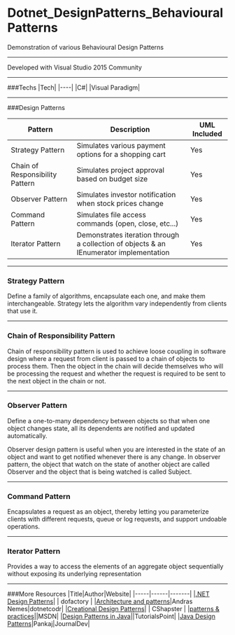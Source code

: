 # Dotnet_DesignPatterns_BehaviouralPatterns

Demonstration of various Behavioural Design Patterns

---

Developed with Visual Studio 2015 Community

---

###Techs
|Tech|
|----|
|C#|
|Visual Paradigm|

---
###Design Patterns

|Pattern|Description|UML Included|
|-------|-----------|------------|
|Strategy Pattern| Simulates various payment options for a shopping cart | Yes |
|Chain of Responsibility Pattern| Simulates project approval based on budget size | Yes |
|Observer Pattern| Simulates investor notification when stock prices change | Yes |
|Command Pattern| Simulates file access commands (open, close, etc...) | Yes |
|Iterator Pattern| Demonstrates iteration through a collection of objects & an IEnumerator implementation| Yes |
---

### Strategy Pattern
Define a family of algorithms, encapsulate each one, and make them interchangeable. Strategy lets the algorithm vary independently from clients that use it. 

---

### Chain of Responsibility Pattern
Chain of responsibility pattern is used to achieve loose coupling in software design where a request from client is passed to a chain of objects to process them. Then the object in the chain will decide themselves who will be processing the request and whether the request is required to be sent to the next object in the chain or not. 

---

### Observer Pattern
Define a one-to-many dependency between objects so that when one object changes state, all its dependents are notified and updated automatically. 

Observer design pattern is useful when you are interested in the state of an object and want to get notified whenever there is any change. In observer pattern, the object that watch on the state of another object are called Observer and the object that is being watched is called Subject.

---

### Command Pattern
Encapsulates a request as an object, thereby letting you parameterize clients with different requests, queue or log requests, and support undoable operations. 

---

### Iterator Pattern

Provides a way to access the elements of an aggregate object sequentially without exposing its underlying representation

---
###More Resources
|Title|Author|Website|
|-----|------|-------|
|[.NET Design Patterns](http://www.dofactory.com/net/design-patterns)| | dofactory |
|[Architecture and patterns](https://dotnetcodr.com/architecture-and-patterns/)|Andras Nemes|dotnetcodr|
|[Creational Design Patterns](http://www.csharpstar.com/creational-design-patterns/)| | CShapster |
|[patterns & practices](https://msdn.microsoft.com/en-us/library/ff921345.aspx)||MSDN|
|[Design Patterns in Java](https://www.tutorialspoint.com/design_pattern/index.htm)||TutorialsPoint|
|[Java Design Patterns](http://www.journaldev.com/1827/java-design-patterns-example-tutorial)|Pankaj|JournalDev|
